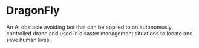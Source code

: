 # DragonFly

An AI obstacle  avoiding bot that can be applied to an autonomusly controlled drone and used in disaster management situations to locate and save human lives.  
